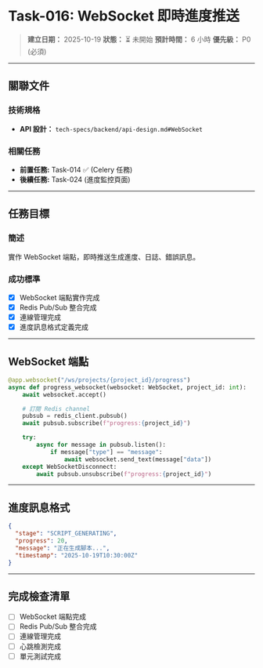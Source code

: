 # Task-016: WebSocket 即時進度推送

> **建立日期：** 2025-10-19
> **狀態：** ⏳ 未開始
> **預計時間：** 6 小時
> **優先級：** P0 (必須)

---

## 關聯文件

### 技術規格
- **API 設計：** `tech-specs/backend/api-design.md#WebSocket`

### 相關任務
- **前置任務:** Task-014 ✅ (Celery 任務)
- **後續任務:** Task-024 (進度監控頁面)

---

## 任務目標

### 簡述
實作 WebSocket 端點，即時推送生成進度、日誌、錯誤訊息。

### 成功標準
- [x] WebSocket 端點實作完成
- [x] Redis Pub/Sub 整合完成
- [x] 連線管理完成
- [x] 進度訊息格式定義完成

---

## WebSocket 端點

```python
@app.websocket("/ws/projects/{project_id}/progress")
async def progress_websocket(websocket: WebSocket, project_id: int):
    await websocket.accept()

    # 訂閱 Redis channel
    pubsub = redis_client.pubsub()
    await pubsub.subscribe(f"progress:{project_id}")

    try:
        async for message in pubsub.listen():
            if message["type"] == "message":
                await websocket.send_text(message["data"])
    except WebSocketDisconnect:
        await pubsub.unsubscribe(f"progress:{project_id}")
```

---

## 進度訊息格式

```json
{
  "stage": "SCRIPT_GENERATING",
  "progress": 20,
  "message": "正在生成腳本...",
  "timestamp": "2025-10-19T10:30:00Z"
}
```

---

## 完成檢查清單

- [ ] WebSocket 端點完成
- [ ] Redis Pub/Sub 整合完成
- [ ] 連線管理完成
- [ ] 心跳檢測完成
- [ ] 單元測試完成

